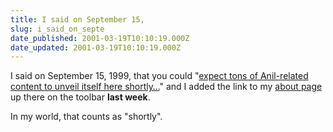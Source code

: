 ```yaml
---
title: I said on September 15,
slug: i_said_on_septe
date_published: 2001-03-19T10:10:19.000Z
date_updated: 2001-03-19T10:10:19.000Z
---
```


I said on September 15, 1999, that you could "[expect tons of Anil-related content to unveil itself here shortly…](/091599.html)" and I added the link to my [about page](/index.php?about.php) up there on the toolbar **last week**.

In my world, that counts as "shortly".

